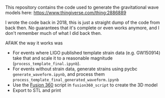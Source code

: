 This repository contains the code used to generate the gravitational wave models here: https://www.thingiverse.com/thing:2886889

I wrote the code back in 2018, this is just a straight dump of the code from back then. No guarantees that it's complete or even works anymore, and I don't remember much of what I did back then.

AFAIK the way it works was
* For events where LIGO published template strain data (e.g. GW150914) take that and scale it to a reasonable magnitude (`process_template_final.ipynb`).
* For events without strain data, generate strains using pycbc `generate_waveform.ipynb`, and process them `process_template_final_generated_waveform.ipynb`
* Use the [Fusion 360](https://www.autodesk.co.uk/products/fusion-360) script in `fusion360_script` to create the 3D model
* Export to STL and print